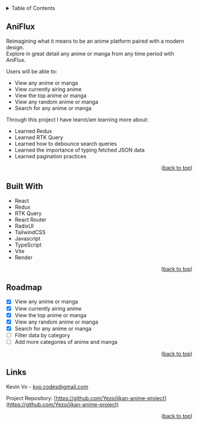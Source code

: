 <!-- https://github.com/tpacun/Best-README-Template -->
<div id="top"></div>

<!-- TABLE OF CONTENTS -->
<details>
  <summary>Table of Contents</summary>
  <ol>
    <li><a href="#anflux">AniFlux</a></li>
    <li><a href="#built-with">Built With</a></li>
    <li><a href="#roadmap">Roadmap</a></li>
    <li><a href="#links">Links</a></li>
  </ol>
</details>


<!-- ABOUT THE PROJECT -->
## AniFlux

Reimagining what it means to be an anime platform paired with a modern design.
<br>
Explore in great detail any anime or manga from any time period with AniFlux.

Users will be able to:

- View any anime or manga
- View currently airing anime
- View the top anime or manga
- View any random anime or manga
- Search for any anime or manga

Through this project I have learnt/am learning more about:

- Learned Redux
- Learned RTK Query
- Learned how to debounce search queries
- Learned the importance of typing fetched JSON data
- Learned pagination practices

<p align="right">(<a href="#top">back to top</a>)</p>



## Built With

- React
- Redux
- RTK Query
- React Router
- RadixUI
- TailwindCSS
- Javascript
- TypeScript
- Vite
- Render

<p align="right">(<a href="#top">back to top</a>)</p>


<!-- ROADMAP -->
## Roadmap

- [x] View any anime or manga
- [x] View currently airing anime
- [x] View the top anime or manga
- [x] View any random anime or manga
- [x] Search for any anime or manga
- [ ] Filter data by category
- [ ] Add more categories of anime and manga 

<p align="right">(<a href="#top">back to top</a>)</p>



<!-- CONTACT -->
## Links 

Kevin Vo - kvo.codes@gmail.com

Project Repository: [https://github.com/Yezo/jikan-anime-project](https://github.com/Yezo/jikan-anime-project)

<p align="right">(<a href="#top">back to top</a>)</p>




